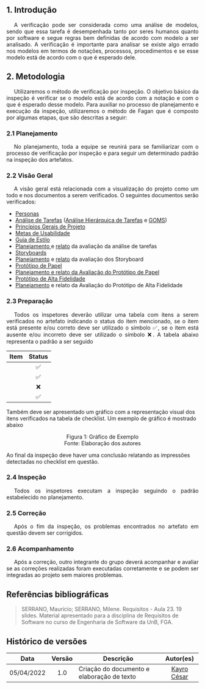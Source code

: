 ## 1. Introdução

<p style="text-indent: 20px; text-align: justify">
   A verificação pode ser considerada como uma análise de modelos, sendo que essa tarefa é desempenhada tanto por seres humanos quanto por software e segue regras bem definidas de acordo com modelo a ser analisado. A verificação é importante para analisar se existe algo errado nos modelos em termos de notações, processos, procedimentos e se esse modelo está de acordo com o que é esperado dele.
</p>

## 2. Metodologia

<p style="text-indent: 20px; text-align: justify">
   Utilizaremos o método de verificação por inspeção. O objetivo básico da inspeção é verificar se o modelo está de acordo com a notação e com o que é esperado desse modelo. Para auxiliar no processo de planejamento e execução da inspeção, utilizaremos o método de Fagan que é composto por algumas etapas, que são descritas a seguir:
</p>

### 2.1 Planejamento
<p style="text-indent: 20px; text-align: justify">
        No planejamento, toda a equipe se reunirá para se familiarizar com o processo de verificação por inspeção e para seguir um determinado padrão na inspeção dos artefatos.
</p>

### 2.2 Visão Geral

<p style="text-indent: 20px; text-align: justify">
       A visão geral está relacionada com a visualização do projeto como um todo e nos documentos a serem verificados. O seguintes documentos serão verificados:
</p> 

- <a href="https://interacao-humano-computador.github.io/2021.2-Prefeitura-de-Passo-Fundo/AnaliseRequisitos/PerfilUsuario/personas/"> Personas </a> 
- <a href=""> Análise de Tarefas</a> (<a href="https://interacao-humano-computador.github.io/2021.2-Prefeitura-de-Passo-Fundo/AnaliseRequisitos/AnaliseTarefas/hta/">Análise Hierárquica de Tarefas</a> e <a href="https://interacao-humano-computador.github.io/2021.2-Prefeitura-de-Passo-Fundo/AnaliseRequisitos/AnaliseTarefas/goms/">GOMS</a>) 
- <a href="https://interacao-humano-computador.github.io/2021.2-Prefeitura-de-Passo-Fundo/AnaliseRequisitos/PrincipiosProjeto/"> Princípios Gerais de Projeto  </a> 
- <a href="https://interacao-humano-computador.github.io/2021.2-Prefeitura-de-Passo-Fundo/AnaliseRequisitos/MetasUsabilidade/"> Metas de Usabilidade </a> 
- <a href="https://interacao-humano-computador.github.io/2021.2-Prefeitura-de-Passo-Fundo/AnaliseRequisitos/GuiaEstilo/"> Guia de Estilo </a> 
 - <a href="https://interacao-humano-computador.github.io/2021.2-Prefeitura-de-Passo-Fundo/DesignAvaliacaoDesenvolvimento/Nivel1/AnaliseTarefas/PlanejamentoAnaliseTarefas/"> Planejamento </a> e <a href="https://interacao-humano-computador.github.io/2021.2-Prefeitura-de-Passo-Fundo/DesignAvaliacaoDesenvolvimento/Nivel1/AnaliseTarefas/RelatoAnaliseTarefas/">relato</a> da avaliação da análise de tarefas  
- <a href="https://interacao-humano-computador.github.io/2021.2-Prefeitura-de-Passo-Fundo/DesignAvaliacaoDesenvolvimento/Nivel1/Storyboard/Storyboard/"> Storyboards </a>  
- <a href="https://interacao-humano-computador.github.io/2021.2-Prefeitura-de-Passo-Fundo/DesignAvaliacaoDesenvolvimento/Nivel1/Storyboard/PlanejamentoStoryboard/"> Planejamento</a> e <a href="https://interacao-humano-computador.github.io/2021.2-Prefeitura-de-Passo-Fundo/DesignAvaliacaoDesenvolvimento/Nivel1/Storyboard/RelatoStoryboard/">relato</a>  da avaliação dos Storyboard  
- <a href="https://interacao-humano-computador.github.io/2021.2-Prefeitura-de-Passo-Fundo/DesignAvaliacaoDesenvolvimento/Nivel2/PlanejamentoProtBaixaFid/"> Protótipo de Papel </a> <br>
- <a href="https://interacao-humano-computador.github.io/2021.2-Prefeitura-de-Passo-Fundo/DesignAvaliacaoDesenvolvimento/Nivel2/PlanejamentoProtBaixaFid/"> Planejamento e relato da Avaliação do Protótipo de Papel </a>  
- <a href="">Protótipo de Alta Fidelidade</a>
 - <a href="">Planejamento</a> e <a>relato</a> da Avaliação do Protótipo de Alta Fidelidade 

### 2.3 Preparação
<p style="text-indent: 20px; text-align: justify"> Todos os inspetores deverão utilizar uma tabela com itens a serem verificados no artefato indicando o status do item mencionado, se o item está presente e/ou correto  deve ser utilizado o símbolo ✅, se o item está ausente e/ou incorreto deve ser utilizado o símbolo ❌. A tabela abaixo representa o padrão a ser seguido</p>

<center>

| Item | Status |
|:---:|:---:|
| | ✅ |
| | ✅ |
| | ❌ |
| | ✅ |

</center> 
<p>Também deve ser apresentado um gráfico com a representação visual dos itens verificados na tabela de checklist. Um exemplo de gráfico é mostrado abaixo</p>


<center>
<figcaption>Figura 1: Gráfico de Exemplo</figcaption>
<img src="">
<figcaption>Fonte: Elaboração dos autores</figcaption>
</center> 

<p>Ao final da inspeção deve haver uma conclusão relatando as impressões detectadas no checklist em questão.</p>

### 2.4 Inspeção
<p style="text-indent: 20px; text-align: justify">
    Todos os inspetores executam a inspeção seguindo o padrão estabelecido no planejamento.
</p>

### 2.5 Correção
<p style="text-indent: 20px; text-align: justify">
   Após o fim da inspeção, os problemas encontrados no artefato em questão devem ser corrigidos.
</p>

### 2.6 Acompanhamento

<p style="text-indent: 20px; text-align: justify">
        Após a correção, outro integrante do grupo deverá acompanhar e avaliar se as correções realizadas foram executadas corretamente e se podem ser integradas ao projeto sem maiores problemas. 
</p>


      

## Referências bibliográficas

> SERRANO, Maurício; SERRANO, Milene. Requisitos - Aula 23. 19 slides. Material apresentado para a disciplina de Requisitos de Software no curso de Engenharia de Software da UnB, FGA.

## Histórico de versões

 | **Data**   | **Versão** | **Descrição**                            |                **Autor(es)**                 |
 | ---------- | :--------: | ---------------------------------------- | :------------------------------------------: |
 | 05/04/2022 |    1.0     |  Criação do documento e elaboração de texto     |        [Kayro César](https://github.com/kayrocesar)         |

